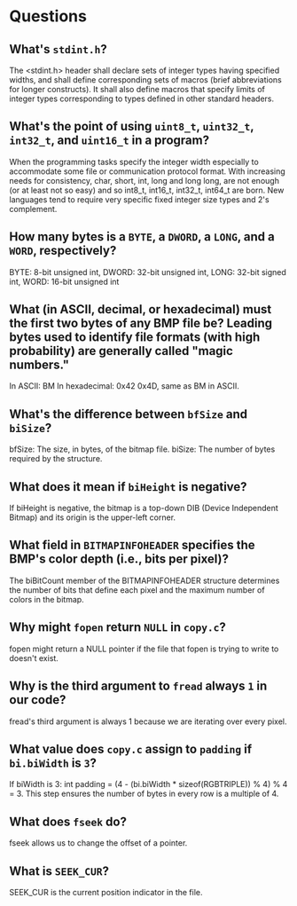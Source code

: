 # Questions

## What's `stdint.h`?

The <stdint.h> header shall declare sets of integer types having specified widths, and shall define corresponding sets of macros (brief abbreviations for longer constructs). It shall also define macros that specify limits of integer types corresponding to types defined in other standard headers.

## What's the point of using `uint8_t`, `uint32_t`, `int32_t`, and `uint16_t` in a program?

When the programming tasks specify the integer width especially to accommodate some file or communication protocol format. With increasing needs for consistency, char, short, int, long and long long, are not enough (or at least not so easy) and so int8_t, int16_t, int32_t, int64_t are born. New languages tend to require very specific fixed integer size types and 2's complement.

## How many bytes is a `BYTE`, a `DWORD`, a `LONG`, and a `WORD`, respectively?

BYTE: 8-bit unsigned int, DWORD: 32-bit unsigned int, LONG: 32-bit signed int, WORD: 16-bit unsigned int

## What (in ASCII, decimal, or hexadecimal) must the first two bytes of any BMP file be? Leading bytes used to identify file formats (with high probability) are generally called "magic numbers."

In ASCII: BM
In hexadecimal: 0x42 0x4D, same as BM in ASCII.

## What's the difference between `bfSize` and `biSize`?

bfSize: The size, in bytes, of the bitmap file.
biSize: The number of bytes required by the structure.

## What does it mean if `biHeight` is negative?

If biHeight is negative, the bitmap is a top-down DIB (Device Independent Bitmap) and its origin is the upper-left corner.

## What field in `BITMAPINFOHEADER` specifies the BMP's color depth (i.e., bits per pixel)?

The biBitCount member of the BITMAPINFOHEADER structure determines the number of
bits that define each pixel and the maximum number of colors in the bitmap.

## Why might `fopen` return `NULL` in `copy.c`?

fopen might return a NULL pointer if the file that fopen is trying to
write to doesn't exist.

## Why is the third argument to `fread` always `1` in our code?

fread's third argument is always 1 because we are iterating over every
pixel.

## What value does `copy.c` assign to `padding` if `bi.biWidth` is `3`?

If biWidth is 3:
int padding = (4 - (bi.biWidth \* sizeof(RGBTRIPLE)) % 4) % 4 = 3.
This step ensures the number of bytes in every row is a multiple of 4.

## What does `fseek` do?

fseek allows us to change the offset of a pointer.

## What is `SEEK_CUR`?

SEEK_CUR is the current position indicator in the file.
